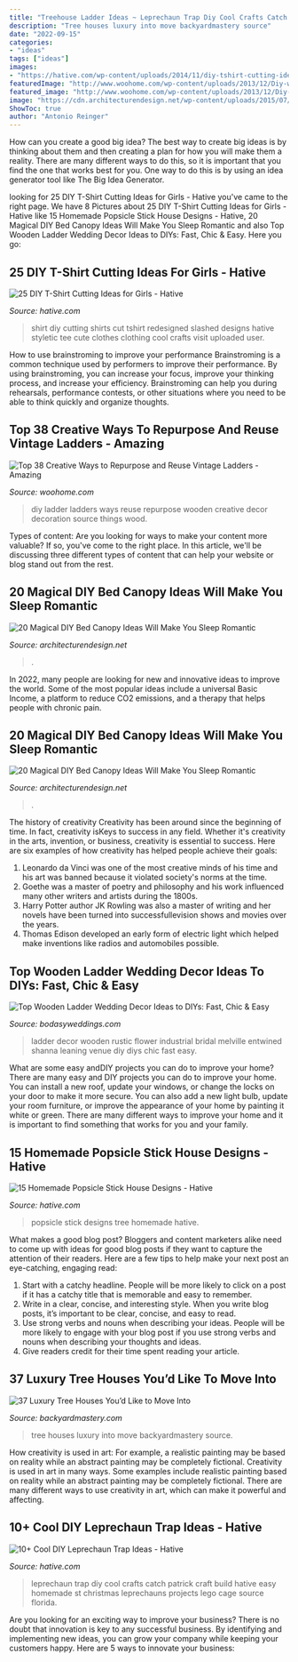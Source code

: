 ```yaml
---
title: "Treehouse Ladder Ideas ~ Leprechaun Trap Diy Cool Crafts Catch Patrick Craft Build Hative Easy Homemade St Christmas Leprechauns Projects Lego Cage Source Florida"
description: "Tree houses luxury into move backyardmastery source"
date: "2022-09-15"
categories:
- "ideas"
tags: ["ideas"]
images:
- "https://hative.com/wp-content/uploads/2014/11/diy-tshirt-cutting-ideas/9-redesigned-cut-shirt.jpg"
featuredImage: "http://www.woohome.com/wp-content/uploads/2013/12/Diy-ways-to-reuse-an-old-ladder-29.jpg"
featured_image: "http://www.woohome.com/wp-content/uploads/2013/12/Diy-ways-to-reuse-an-old-ladder-29.jpg"
image: "https://cdn.architecturendesign.net/wp-content/uploads/2015/07/AD-DIY-Bed-Canopy-17.jpg"
ShowToc: true
author: "Antonio Reinger"
---
```



How can you create a good big idea?
The best way to create big ideas is by thinking about them and then creating a plan for how you will make them a reality. There are many different ways to do this, so it is important that you find the one that works best for you. One way to do this is by using an idea generator tool like The Big Idea Generator.

	

		
looking for 25 DIY T-Shirt Cutting Ideas for Girls - Hative you've came to the right page. We have 8 Pictures about 25 DIY T-Shirt Cutting Ideas for Girls - Hative like 15 Homemade Popsicle Stick House Designs - Hative, 20 Magical DIY Bed Canopy Ideas Will Make You Sleep Romantic and also Top Wooden Ladder Wedding Decor Ideas to DIYs: Fast, Chic &amp; Easy. Here you go:
		
    
## 25 DIY T-Shirt Cutting Ideas For Girls - Hative

<img loading=lazy src="https://hative.com/wp-content/uploads/2014/11/diy-tshirt-cutting-ideas/9-redesigned-cut-shirt.jpg" onerror="this.onerror=null;this.src='https://tse2.mm.bing.net/th?id=OIP.62eTBL1Waoq5sjF0bQjCogHaJ4&amp;pid=15.1';" alt="25 DIY T-Shirt Cutting Ideas for Girls - Hative">

_Source: hative.com_

>shirt diy cutting shirts cut tshirt redesigned slashed designs hative styletic tee cute clothes clothing cool crafts visit uploaded user. 

	

How to use brainstroming to improve your performance
Brainstroming is a common technique used by performers to improve their performance. By using brainstroming, you can increase your focus, improve your thinking process, and increase your efficiency. Brainstroming can help you during rehearsals, performance contests, or other situations where you need to be able to think quickly and organize thoughts.

    
## Top 38 Creative Ways To Repurpose And Reuse Vintage Ladders - Amazing

<img loading=lazy src="http://www.woohome.com/wp-content/uploads/2013/12/Diy-ways-to-reuse-an-old-ladder-29.jpg" onerror="this.onerror=null;this.src='https://tse4.mm.bing.net/th?id=OIP.R-OkMyO18Zikqe1CRxMSXAHaLM&amp;pid=15.1';" alt="Top 38 Creative Ways to Repurpose and Reuse Vintage Ladders - Amazing">

_Source: woohome.com_

>diy ladder ladders ways reuse repurpose wooden creative decor decoration source things wood. 

	

Types of content:
Are you looking for ways to make your content more valuable? If so, you've come to the right place. In this article, we'll be discussing three different types of content that can help your website or blog stand out from the rest.

    
## 20 Magical DIY Bed Canopy Ideas Will Make You Sleep Romantic

<img loading=lazy src="https://cdn.architecturendesign.net/wp-content/uploads/2015/07/AD-DIY-Bed-Canopy-19.jpg" onerror="this.onerror=null;this.src='https://tse4.mm.bing.net/th?id=OIP.QE43WWZD6XzXMSssyA6VOQHaLD&amp;pid=15.1';" alt="20 Magical DIY Bed Canopy Ideas Will Make You Sleep Romantic">

_Source: architecturendesign.net_

>. 

	

In 2022, many people are looking for new and innovative ideas to improve the world. Some of the most popular ideas include a universal Basic Income, a platform to reduce CO2 emissions, and a therapy that helps people with chronic pain.

    
## 20 Magical DIY Bed Canopy Ideas Will Make You Sleep Romantic

<img loading=lazy src="https://cdn.architecturendesign.net/wp-content/uploads/2015/07/AD-DIY-Bed-Canopy-17.jpg" onerror="this.onerror=null;this.src='https://tse3.mm.bing.net/th?id=OIP.SJIxJWul90I5qUNMYsM07QHaLH&amp;pid=15.1';" alt="20 Magical DIY Bed Canopy Ideas Will Make You Sleep Romantic">

_Source: architecturendesign.net_

>. 

	

The history of creativity
Creativity has been around since the beginning of time. In fact, creativity isKeys to success in any field. Whether it's creativity in the arts, invention, or business, creativity is essential to success. Here are six examples of how creativity has helped people achieve their goals: 
1. Leonardo da Vinci was one of the most creative minds of his time and his art was banned because it violated society's norms at the time. 
2. Goethe was a master of poetry and philosophy and his work influenced many other writers and artists during the 1800s. 
3. Harry Potter author JK Rowling was also a master of writing and her novels have been turned into successfullevision shows and movies over the years. 
4. Thomas Edison developed an early form of electric light which helped make inventions like radios and automobiles possible. 

    
## Top Wooden Ladder Wedding Decor Ideas To DIYs: Fast, Chic &amp; Easy

<img loading=lazy src="https://bodasyweddings.com/wp-content/uploads/2018/03/wooden-ladder-wedding-decor.jpg" onerror="this.onerror=null;this.src='https://tse3.mm.bing.net/th?id=OIP.PHxZCViTcrlU00DrrhV67QHaLF&amp;pid=15.1';" alt="Top Wooden Ladder Wedding Decor Ideas to DIYs: Fast, Chic &amp; Easy">

_Source: bodasyweddings.com_

>ladder decor wooden rustic flower industrial bridal melville entwined shanna leaning venue diy diys chic fast easy. 

	

What are some easy andDIY projects you can do to improve your home?
There are many easy and DIY projects you can do to improve your home. You can install a new roof, update your windows, or change the locks on your door to make it more secure. You can also add a new light bulb, update your room furniture, or improve the appearance of your home by painting it white or green. There are many different ways to improve your home and it is important to find something that works for you and your family.

    
## 15 Homemade Popsicle Stick House Designs - Hative

<img loading=lazy src="https://hative.com/wp-content/uploads/2014/03/popsicle-stick-house/12-popsicle-stick-tree-house.jpg" onerror="this.onerror=null;this.src='https://tse2.mm.bing.net/th?id=OIP.bA4NsAvh1uPZscUpc0k5xQHaJ4&amp;pid=15.1';" alt="15 Homemade Popsicle Stick House Designs - Hative">

_Source: hative.com_

>popsicle stick designs tree homemade hative. 

	

What makes a good blog post?
Bloggers and content marketers alike need to come up with ideas for good blog posts if they want to capture the attention of their readers. Here are a few tips to help make your next post an eye-catching, engaging read: 
1. Start with a catchy headline. People will be more likely to click on a post if it has a catchy title that is memorable and easy to remember.
2. Write in a clear, concise, and interesting style. When you write blog posts, it’s important to be clear, concise, and easy to read.
3. Use strong verbs and nouns when describing your ideas. People will be more likely to engage with your blog post if you use strong verbs and nouns when describing your thoughts and ideas.
4. Give readers credit for their time spent reading your article.

    
## 37 Luxury Tree Houses You’d Like To Move Into

<img loading=lazy src="http://backyardmastery.com/wp-content/uploads/2017/05/29-luxury-tree-houses.jpg" onerror="this.onerror=null;this.src='https://tse3.mm.bing.net/th?id=OIP._G7OglPiUhQbTPUAOx93LwHaLI&amp;pid=15.1';" alt="37 Luxury Tree Houses You’d Like to Move Into">

_Source: backyardmastery.com_

>tree houses luxury into move backyardmastery source. 

	

How creativity is used in art: For example, a realistic painting may be based on reality while an abstract painting may be completely fictional.
Creativity is used in art in many ways. Some examples include realistic painting based on reality while an abstract painting may be completely fictional. There are many different ways to use creativity in art, which can make it powerful and affecting.

    
## 10+ Cool DIY Leprechaun Trap Ideas - Hative

<img loading=lazy src="https://hative.com/wp-content/uploads/2014/06/leprechaun-trap-ideas/11-leprechaun-trap-ideas.jpg" onerror="this.onerror=null;this.src='https://tse4.mm.bing.net/th?id=OIP.3JO5kcPcS9iL2H4T1Aj_ngHaJ4&amp;pid=15.1';" alt="10+ Cool DIY Leprechaun Trap Ideas - Hative">

_Source: hative.com_

>leprechaun trap diy cool crafts catch patrick craft build hative easy homemade st christmas leprechauns projects lego cage source florida. 

	

Are you looking for an exciting way to improve your business? There is no doubt that innovation is key to any successful business. By identifying and implementing new ideas, you can grow your company while keeping your customers happy. Here are 5 ways to innovate your business: 

